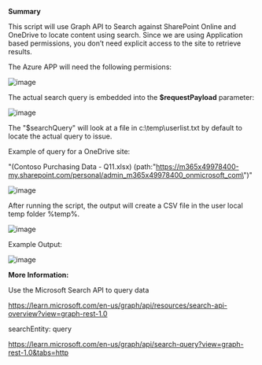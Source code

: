 **Summary**

This script will use Graph API to Search against SharePoint Online and OneDrive to locate content using search. Since we are using Application based permissions, you don’t need explicit access to the site to retrieve results.

The Azure APP will need the following permisions:


![image](https://github.com/user-attachments/assets/7624bdb6-62b4-4b9c-ad02-0ca58cd0fc8d)

The actual search query is embedded into the **$requestPayload** parameter:


![image](https://github.com/user-attachments/assets/32748983-e0b1-493f-9b59-67ee7206839e)


The  "$searchQuery" will look at a file in c:\temp\userlist.txt by default to locate the actual query to issue.

Example of query for a OneDrive site:

"(Contoso Purchasing Data - Q11.xlsx) (path:\"https://m365x49978400-my.sharepoint.com/personal/admin_m365x49978400_onmicrosoft_com\")"

![image](https://github.com/user-attachments/assets/afc3eeaf-56ed-4afb-93e0-e31feb989bbb)


After running the script, the output will create a CSV file in the user local temp folder %temp%.

![image](https://github.com/user-attachments/assets/7a383b28-3beb-459f-b3d2-ee822b819501)


Example Output:

![image](https://github.com/user-attachments/assets/e071d9ef-cd77-4476-9921-1d9f2d571ee2)


**More Information:**

Use the Microsoft Search API to query data

https://learn.microsoft.com/en-us/graph/api/resources/search-api-overview?view=graph-rest-1.0

searchEntity: query

https://learn.microsoft.com/en-us/graph/api/search-query?view=graph-rest-1.0&tabs=http
